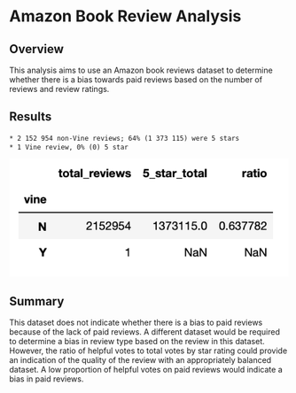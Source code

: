 # Amazon Book Review Analysis 

## Overview

This analysis aims to use an Amazon book reviews dataset to determine whether there is a bias towards paid reviews based on the number of reviews and review ratings.

## Results

	* 2 152 954 non-Vine reviews; 64% (1 373 115) were 5 stars
	* 1 Vine review, 0% (0) 5 star 

![Review Summary](vine_review_ratios.png)

## Summary

This dataset does not indicate whether there is a bias to paid reviews because of the lack of paid reviews. A different dataset would be required to determine a bias in review type based on the review in this dataset. However, the ratio of helpful votes to total votes by star rating could provide an indication of the quality of the review with an appropriately balanced dataset. A low proportion of helpful votes on paid reviews  would indicate a bias in paid reviews. 
